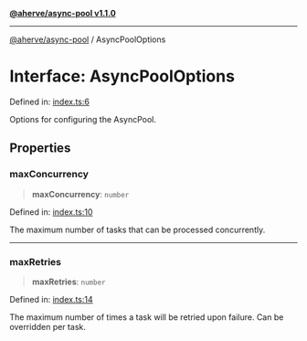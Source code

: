 [**@aherve/async-pool v1.1.0**](../README.md)

***

[@aherve/async-pool](../globals.md) / AsyncPoolOptions

# Interface: AsyncPoolOptions

Defined in: [index.ts:6](https://github.com/aherve/async-queue/blob/13b0f4038b5b5d5d2b0d71216cd50d4eed05bb90/src/index.ts#L6)

Options for configuring the AsyncPool.

## Properties

### maxConcurrency

> **maxConcurrency**: `number`

Defined in: [index.ts:10](https://github.com/aherve/async-queue/blob/13b0f4038b5b5d5d2b0d71216cd50d4eed05bb90/src/index.ts#L10)

The maximum number of tasks that can be processed concurrently.

***

### maxRetries

> **maxRetries**: `number`

Defined in: [index.ts:14](https://github.com/aherve/async-queue/blob/13b0f4038b5b5d5d2b0d71216cd50d4eed05bb90/src/index.ts#L14)

The maximum number of times a task will be retried upon failure. Can be overridden per task.
